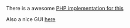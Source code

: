 There is a awesome [PHP implementation for this](https://github.com/YOURLS/YOURLS)

Also a nice GUI [here](https://github.com/Flynntes/Sleeky)
